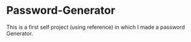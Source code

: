 # Password-Generator
This is a first self project (using reference) in which I made a password Generator.
